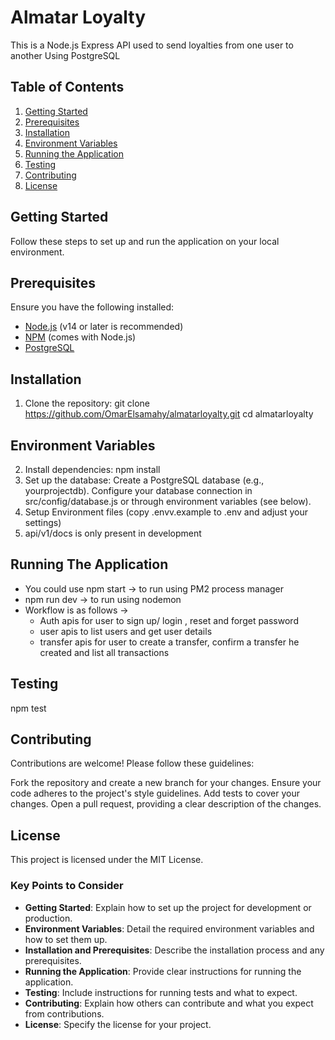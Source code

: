 # Almatar Loyalty

This is a Node.js Express API used to send loyalties from one user to another Using PostgreSQL

## Table of Contents
1. [Getting Started](#getting-started)
2. [Prerequisites](#prerequisites)
3. [Installation](#installation)
4. [Environment Variables](#environment-variables)
5. [Running the Application](#running-the-application)
6. [Testing](#testing)
7. [Contributing](#contributing)
8. [License](#license)

## Getting Started
Follow these steps to set up and run the application on your local environment.

## Prerequisites
Ensure you have the following installed:

- [Node.js](https://nodejs.org/en/) (v14 or later is recommended)
- [NPM](https://www.npmjs.com/) (comes with Node.js)
- [PostgreSQL](https://www.postgresql.org/)

## Installation
1. Clone the repository:
   git clone https://github.com/OmarElsamahy/almatarloyalty.git
   cd almatarloyalty

## Environment Variables
2. Install dependencies:
    npm install
3. Set up the database:
    Create a PostgreSQL database (e.g., yourprojectdb).
    Configure your database connection in src/config/database.js or through environment variables (see below).
4. Setup Environment files (copy .envv.example to .env and adjust your settings)
5. api/v1/docs is only present in development 

## Running The Application
- You could use npm start -> to run using PM2 process manager
- npm run dev -> to run using nodemon
- Workflow is as follows ->
     - Auth apis for user to sign up/ login , reset and forget password
     - user apis to list users and get user details
     - transfer apis for user to create a transfer, confirm a transfer he created and list all transactions

## Testing
npm test

## Contributing

Contributions are welcome! Please follow these guidelines:

Fork the repository and create a new branch for your changes.
Ensure your code adheres to the project's style guidelines.
Add tests to cover your changes.
Open a pull request, providing a clear description of the changes.

## License

This project is licensed under the MIT License.


### Key Points to Consider
- **Getting Started**: Explain how to set up the project for development or production.
- **Environment Variables**: Detail the required environment variables and how to set them up.
- **Installation and Prerequisites**: Describe the installation process and any prerequisites.
- **Running the Application**: Provide clear instructions for running the application.
- **Testing**: Include instructions for running tests and what to expect.
- **Contributing**: Explain how others can contribute and what you expect from contributions.
- **License**: Specify the license for your project. 
